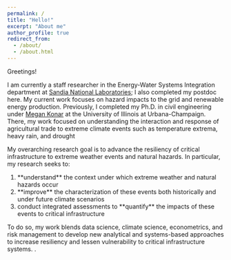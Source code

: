 ```yaml
---
permalink: /
title: "Hello!"
excerpt: "About me"
author_profile: true
redirect_from: 
  - /about/
  - /about.html
---
```


Greetings!

I am currently a staff researcher in the Energy-Water Systems Integration department at [Sandia National Laboratories](https://www.sandia.gov/); I also completed my postdoc here. My current work focuses on hazard impacts to the grid and renewable energy production. Previously, I completed my Ph.D. in civil engineering under [Megan Konar](http://mkonar.cee.illinois.edu/) at the University of Illinois at Urbana-Champaign. There, my work focused on understanding the interaction and response of agricultural trade to extreme climate events such as temperature extrema, heavy rain, and drought

My overarching research goal is to advance the resiliency of critical infrastructure to extreme weather events and natural hazards. In particular, my research seeks to:

<ol>
<li> **understand** the context under which extreme weather and natural hazards occur </li>
<li> **improve** the characterization of these events both historically and under future climate scenarios </li>
<li> conduct integrated assessments to **quantify** the impacts of these events to critical infrastructure </li> 
</ol>
To do so, my work blends data science, climate science, econometrics, and risk management to develop new analytical and systems-based approaches to increase resiliency and lessen vulnerability to critical infrastructure systems. . 


